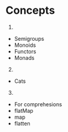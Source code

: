 # Concepts

1.
- Semigroups
- Monoids
- Functors
- Monads

2.
- Cats

3.
- For comprehesions
- flatMap
- map
- flatten






